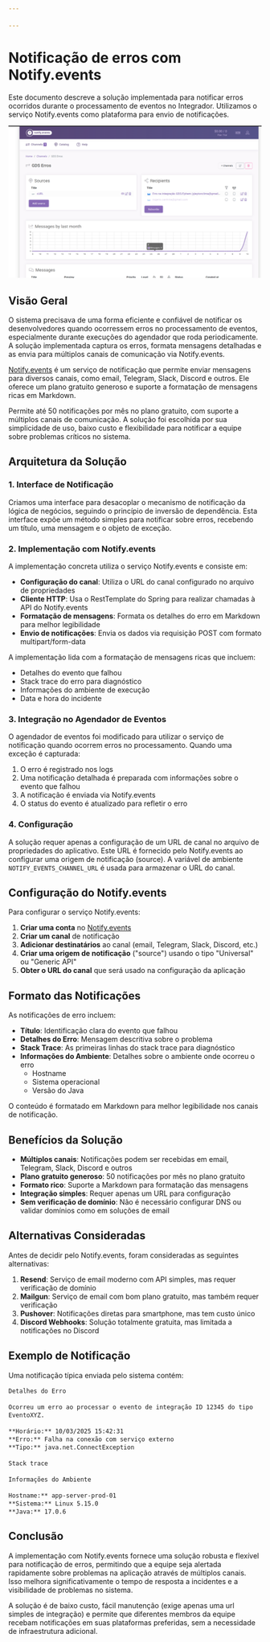 ```yaml
---

---
```


# Notificação de erros com Notify.events

Este documento descreve a solução implementada para notificar erros ocorridos durante o processamento de eventos no Integrador. Utilizamos o serviço Notify.events como plataforma para envio de notificações.

![Notificação de erros com Notify.events](./imgs/notify-events.png)

## Visão Geral

O sistema precisava de uma forma eficiente e confiável de notificar os desenvolvedores quando ocorressem erros no processamento de eventos, especialmente durante execuções do agendador que roda periodicamente. A solução implementada captura os erros, formata mensagens detalhadas e as envia para múltiplos canais de comunicação via Notify.events.

[Notify.events](https://notify.events) é um serviço de notificação que permite enviar mensagens para diversos canais, como email, Telegram, Slack, Discord e outros. Ele oferece um plano gratuito generoso e suporte a formatação de mensagens ricas em Markdown.

Permite até 50 notificações por mês no plano gratuito, com suporte a múltiplos canais de comunicação. A solução foi escolhida por sua simplicidade de uso, baixo custo e flexibilidade para notificar a equipe sobre problemas críticos no sistema.

## Arquitetura da Solução

### 1. Interface de Notificação

Criamos uma interface para desacoplar o mecanismo de notificação da lógica de negócios, seguindo o princípio de inversão de dependência. Esta interface expõe um método simples para notificar sobre erros, recebendo um título, uma mensagem e o objeto de exceção.

### 2. Implementação com Notify.events

A implementação concreta utiliza o serviço Notify.events e consiste em:

- **Configuração do canal**: Utiliza o URL do canal configurado no arquivo de propriedades
- **Cliente HTTP**: Usa o RestTemplate do Spring para realizar chamadas à API do Notify.events
- **Formatação de mensagens**: Formata os detalhes do erro em Markdown para melhor legibilidade
- **Envio de notificações**: Envia os dados via requisição POST com formato multipart/form-data

A implementação lida com a formatação de mensagens ricas que incluem:
- Detalhes do evento que falhou
- Stack trace do erro para diagnóstico
- Informações do ambiente de execução
- Data e hora do incidente

### 3. Integração no Agendador de Eventos

O agendador de eventos foi modificado para utilizar o serviço de notificação quando ocorrem erros no processamento. Quando uma exceção é capturada:

1. O erro é registrado nos logs
2. Uma notificação detalhada é preparada com informações sobre o evento que falhou
3. A notificação é enviada via Notify.events
4. O status do evento é atualizado para refletir o erro

### 4. Configuração

A solução requer apenas a configuração de um URL de canal no arquivo de propriedades do aplicativo. Este URL é fornecido pelo Notify.events ao configurar uma origem de notificação (source). A variável de ambiente `NOTIFY_EVENTS_CHANNEL_URL` é usada para armazenar o URL do canal.

## Configuração do Notify.events

Para configurar o serviço Notify.events:

1. **Criar uma conta** no [Notify.events](https://notify.events)
2. **Criar um canal** de notificação
3. **Adicionar destinatários** ao canal (email, Telegram, Slack, Discord, etc.)
4. **Criar uma origem de notificação** ("source") usando o tipo "Universal" ou "Generic API"
5. **Obter o URL do canal** que será usado na configuração da aplicação

## Formato das Notificações

As notificações de erro incluem:

- **Título**: Identificação clara do evento que falhou
- **Detalhes do Erro**: Mensagem descritiva sobre o problema
- **Stack Trace**: As primeiras linhas do stack trace para diagnóstico
- **Informações do Ambiente**: Detalhes sobre o ambiente onde ocorreu o erro
  - Hostname
  - Sistema operacional
  - Versão do Java

O conteúdo é formatado em Markdown para melhor legibilidade nos canais de notificação.

## Benefícios da Solução

- **Múltiplos canais**: Notificações podem ser recebidas em email, Telegram, Slack, Discord e outros
- **Plano gratuito generoso**: 50 notificações por mês no plano gratuito
- **Formato rico**: Suporte a Markdown para formatação das mensagens
- **Integração simples**: Requer apenas um URL para configuração
- **Sem verificação de domínio**: Não é necessário configurar DNS ou validar domínios como em soluções de email

## Alternativas Consideradas

Antes de decidir pelo Notify.events, foram consideradas as seguintes alternativas:

1. **Resend**: Serviço de email moderno com API simples, mas requer verificação de domínio
2. **Mailgun**: Serviço de email com bom plano gratuito, mas também requer verificação
3. **Pushover**: Notificações diretas para smartphone, mas tem custo único
4. **Discord Webhooks**: Solução totalmente gratuita, mas limitada a notificações no Discord

## Exemplo de Notificação

Uma notificação típica enviada pelo sistema contém:

```
Detalhes do Erro

Ocorreu um erro ao processar o evento de integração ID 12345 do tipo EventoXYZ.

**Horário:** 10/03/2025 15:42:31
**Erro:** Falha na conexão com serviço externo
**Tipo:** java.net.ConnectException

Stack trace

Informações do Ambiente

Hostname:** app-server-prod-01
**Sistema:** Linux 5.15.0
**Java:** 17.0.6
```

## Conclusão

A implementação com Notify.events fornece uma solução robusta e flexível para notificação de erros, permitindo que a equipe seja alertada rapidamente sobre problemas na aplicação através de múltiplos canais. Isso melhora significativamente o tempo de resposta a incidentes e a visibilidade de problemas no sistema.

A solução é de baixo custo, fácil manutenção (exige apenas uma url simples de integração) e permite que diferentes membros da equipe recebam notificações em suas plataformas preferidas, sem a necessidade de infraestrutura adicional.